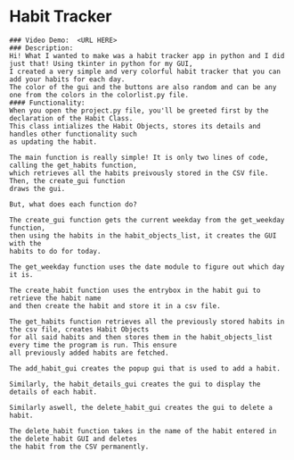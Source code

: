   # Habit Tracker
    ### Video Demo:  <URL HERE>
    ### Description:
    Hi! What I wanted to make was a habit tracker app in python and I did just that! Using tkinter in python for my GUI, 
    I created a very simple and very colorful habit tracker that you can add your habits for each day. 
    The color of the gui and the buttons are also random and can be any one from the colors in the colorlist.py file.
    #### Functionality:
    When you open the project.py file, you'll be greeted first by the declaration of the Habit Class. 
    This class intializes the Habit Objects, stores its details and handles other functionality such
    as updating the habit.

    The main function is really simple! It is only two lines of code, calling the get_habits function,
    which retrieves all the habits preivously stored in the CSV file. Then, the create_gui function
    draws the gui.

    But, what does each function do? 

    The create_gui function gets the current weekday from the get_weekday function,
    then using the habits in the habit_objects_list, it creates the GUI with the 
    habits to do for today.

    The get_weekday function uses the date module to figure out which day it is.

    The create_habit function uses the entrybox in the habit gui to retrieve the habit name
    and then create the habit and store it in a csv file.

    The get_habits function retrieves all the previously stored habits in the csv file, creates Habit Objects
    for all said habits and then stores them in the habit_objects_list every time the program is run. This ensure
    all previously added habits are fetched.

    The add_habit_gui creates the popup gui that is used to add a habit. 

    Similarly, the habit_details_gui creates the gui to display the details of each habit.

    Similarly aswell, the delete_habit_gui creates the gui to delete a habit.

    The delete_habit function takes in the name of the habit entered in the delete habit GUI and deletes
    the habit from the CSV permanently.
